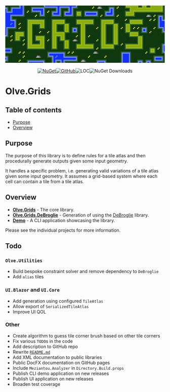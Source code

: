 <div align="center">

![Grids Banner](https://raw.githubusercontent.com/OliverVea/Olve.Grids/refs/heads/master/docs/imgs/grids-banner.gif)

[![NuGet](https://img.shields.io/nuget/v/Olve.Grids?logo=nuget)](https://www.nuget.org/packages/Olve.Grids)[![GitHub](https://img.shields.io/github/license/OliverVea/Olve.Grids)](LICENSE)![LOC](https://img.shields.io/endpoint?url=https%3A%2F%2Fghloc.vercel.app%2Fapi%2FOliverVea%2FOlve.Grids%2Fbadge)![NuGet Downloads](https://img.shields.io/nuget/dt/Olve.Grids)


</div>

# Olve.Grids

## Table of contents

- [Purpose](#purpose)
- [Overview](#overview)

## Purpose

The purpose of this library is to define rules for a tile atlas and then procedurally generate outputs given some input geometry.

It handles a specific problem, i.e. generating valid variations of a tile atlas given some input geometry. It assumes a grid-based system where each cell can contain a tile from a tile atlas.

## Overview

* **[Olve.Grids](src/Olve.Grids)** - The core library.
* **[Olve.Grids.DeBroglie](src/Olve.Grids.DeBroglie)** - Generation of using the [DeBroglie](https://github.com/BorisTheBrave/DeBroglie) library.
* **[Demo](src/Demo)** - A CLI application showcasing the library.

Please see the individual projects for more information.

## Todo

### `Olve.Utilities`

- Build bespoke constraint solver and remove dependency to `DeBroglie`
- Add `alias` tiles

### `UI.Blazor` and `UI.Core`

- Add generation using configured `TileAtlas`
- Allow export of `SerializedTileAtlas`
- Improve UI QOL

### Other

- Create algorithm to guess tile corner brush based on other tile corners
- Fix various `TODO`s in the code
- Add description to GitHub repo
- Rewrite [`README.md`](README.md)
- Add XML documentation to public libraries
- Public DocFX documentation on GitHub pages
- Include `Meziantou.Analyzer` in `Directory.Build.props`
- Publish CLI demo application on new releases
- Publish UI application on new releases
- Broaden test coverage
